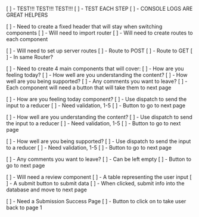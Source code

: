 [ ] - TEST!!! TEST!!! TEST!!!
    [ ] - TEST EACH STEP
    [ ] - CONSOLE LOGS ARE GREAT HELPERS

[ ] - Need to create a fixed header that will stay when switching components
    [ ] - Will need to import router
    [ ] - Will need to create routes to each component

[ ] - Will need to set up server routes
    [ ] - Route to POST
    [ ] - Route to GET
    [ ] - In same Router?


[ ] - Need to create  4 main components that will cover: 
    [ ] - How are you feeling today?
    [ ] - How well are you understanding the content?
    [ ] - How well are you being supported?
    [ ] - Any comments you want to leave?
    [ ] - Each component will need a button that will take them to next page

[ ] - How are you feeling today component?
    [ ] - Use dispatch to send the input to a reducer
    [ ] - Need validation, 1-5
    [ ] - Button to go to next page

[ ] - How well are you understanding the content?
    [ ] - Use dispatch to send the input to a reducer
    [ ] - Need validation, 1-5
    [ ] - Button to go to next page

[ ] - How well are you being supported?
    [ ] - Use dispatch to send the input to a reducer
    [ ] - Need validation, 1-5
    [ ] - Button to go to next page

[ ] - Any comments you want to leave?
    [ ] - Can be left empty
    [ ] - Button to go to next page

[ ] - Will need a review component
    [ ] - A table representing the user input 
    [ ] - A submit button to submit data
        [ ] - When clicked, submit info into the database and move to next page

[ ] - Need a Submission Success Page
    [ ] - Button to click on to take user back to page 1